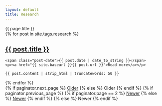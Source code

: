 ```yaml
---
layout: default
title: Research
---
```


<div class="page-header"
  <h1>{{ page.title }}</h1>
</div>

<div class="posts">
  {% for post in site.tags.research %}
  <div class="post">
    <h2 class="post-title">
      <a href="{{ site.baseurl }}{{ post.url }}">
        {{ post.title }}
      </a>
    </h2>

    <span class="post-date">{{ post.date | date_to_string }}</span>
    <p><a href="{{ site.baseurl }}{{ post.url }}">Read more</a></p>

    {{ post.content | strip_html | truncatewords: 50 }}
  </div>
  {% endfor %}
</div>

<div class="pagination">
  {% if paginator.next_page %}
    <a class="pagination-item older" href="{{ site.baseurl }}page{{paginator.next_page}}">Older</a>
  {% else %}
    <span class="pagination-item older">Older</span>
  {% endif %}
  {% if paginator.previous_page %}
    {% if paginator.page == 2 %}
      <a class="pagination-item newer" href="{{ site.baseurl }}">Newer</a>
    {% else %}
      <a class="pagination-item newer" href="{{ site.baseurl }}page{{paginator.previous_page}}">Newer</a>
    {% endif %}
  {% else %}
    <span class="pagination-item newer">Newer</span>
  {% endif %}
</div>
